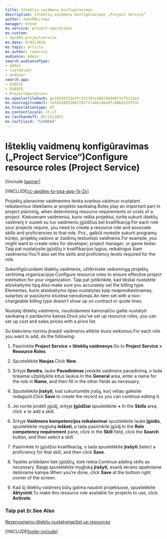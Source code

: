 ```yaml
---
title: Išteklių vaidmenų konfigūravimas
description: Išteklių vaidmenų konfigūravimas „Project Service“
author: JohnPBurrows
manager: kfend
ms.service: project-operations
ms.custom:
- dyn365-projectservice
ms.date: 8/03/2018
ms.topic: article
ms.author: ruhercul
audience: Admin
search.audienceType:
- admin
- customizer
- enduser
search.app:
- D365CE
- D365PS
- ProjectOperations
ms.openlocfilehash: ae18350723e3fc371707a3087d8948f3375131e1
ms.sourcegitcommit: fa32b1893286f20271fa4ec4be8fc68bd135f53c
ms.translationtype: HT
ms.contentlocale: lt-LT
ms.lasthandoff: 02/15/2021
ms.locfileid: "5290684"
---
```

# <a name="configure-resource-roles-project-service"></a><span data-ttu-id="00d06-103">Išteklių vaidmenų konfigūravimas („Project Service“)</span><span class="sxs-lookup"><span data-stu-id="00d06-103">Configure resource roles (Project Service)</span></span>

[!include [banner](../includes/psa-now-project-operations.md)]

[!INCLUDE[cc-applies-to-psa-app-1x-2x](../includes/cc-applies-to-psa-app-1x-2x.md)]

<span data-ttu-id="00d06-104">Projektų planavime vaidmenims tenka svarbus vaidmuo nustatant reikalavimus ištekliams ar projekto savikainą.</span><span class="sxs-lookup"><span data-stu-id="00d06-104">Roles play an important part in project planning, when determining resource requirements or costs of a project.</span></span> <span data-ttu-id="00d06-105">Kiekvienam vaidmeniui, kurio reikia projektui, turite sukurti išteklių vaidmenį ir susieti su tuo vaidmeniu įgūdžius bei kvalifikaciją.</span><span class="sxs-lookup"><span data-stu-id="00d06-105">For each role your projects require, you need to create a resource role and associate skills and proficiencies to that role.</span></span> <span data-ttu-id="00d06-106">Pvz., galbūt norėsite sukurti programų kūrėjo, projektų vadovo ar žaidimų testuotojo vaidmenis.</span><span class="sxs-lookup"><span data-stu-id="00d06-106">For example, you might want to create roles for developer, project manager, or game tester.</span></span> <span data-ttu-id="00d06-107">Taip pat nustatysite įgūdžių ir kvalifikacijos lygius, reikalingus šiam vaidmeniui.</span><span class="sxs-lookup"><span data-stu-id="00d06-107">You’ll also set the skills and proficiency levels required for the role.</span></span>  
  
 <span data-ttu-id="00d06-108">Sukonfigūruodami išteklių vaidmenis, užtikrinsite veiksmingą projektų vertinimą organizacijoje.</span><span class="sxs-lookup"><span data-stu-id="00d06-108">Configure resource roles to ensure effective project estimation for your organization.</span></span>  <span data-ttu-id="00d06-109">Taip pat įsitikinkite, kad tiksliai nustatėte atsiskaitymo tipą.</span><span class="sxs-lookup"><span data-stu-id="00d06-109">Also make sure you accurately set the billing type.</span></span> <span data-ttu-id="00d06-110">Elementas, kurio atsiskaitymo tipas nustatytas kaip neapmokestinamas, sutarties ar pasiūlymo eilutėse nerodomas.</span><span class="sxs-lookup"><span data-stu-id="00d06-110">An item set with a non-chargeable billing type doesn’t show up on contract or quote lines.</span></span>  
  
 <span data-ttu-id="00d06-111">Nustatę išteklių vaidmenis, naudodamiesi kainoraščiu galite nustatyti savikainą ir pardavimo kainas.</span><span class="sxs-lookup"><span data-stu-id="00d06-111">Once you’ve set up resource roles, you can set up cost and sales prices with a price list.</span></span>  
  
 <span data-ttu-id="00d06-112">Su kiekvienu norimu įtraukti vaidmeniu atlikite šiuos veiksmus.</span><span class="sxs-lookup"><span data-stu-id="00d06-112">For each role you want to add, do the following:</span></span>  
  
1.  <span data-ttu-id="00d06-113">Pasirinkite **Project Service > Išteklių vaidmenys**.</span><span class="sxs-lookup"><span data-stu-id="00d06-113">Go to **Project Service > Resource Roles**.</span></span>  
  
2.  <span data-ttu-id="00d06-114">Spustelėkite **Naujas**.</span><span class="sxs-lookup"><span data-stu-id="00d06-114">Click **New**.</span></span>  
  
3.  <span data-ttu-id="00d06-115">Srityje **Bendra**, lauke **Pavadinimas** įveskite vaidmens pavadinimą, o tada tinkamai užpildykite kitus laukus.</span><span class="sxs-lookup"><span data-stu-id="00d06-115">In the **General** area, enter a name for the role in **Name**, and then fill in the other fields as necessary.</span></span>  
  
4.  <span data-ttu-id="00d06-116">Spustelėkite **Įrašyti**, kad sukurtumėte įrašą, kurį vėliau galėsite redaguoti.</span><span class="sxs-lookup"><span data-stu-id="00d06-116">Click **Save** to create the record so you can continue editing it.</span></span>  
  
5.  <span data-ttu-id="00d06-117">Jei norite pridėti įgūdį, srityje **Įgūdžiai** spustelėkite **+**.</span><span class="sxs-lookup"><span data-stu-id="00d06-117">In the **Skills** area, click **+** to add a skill.</span></span>  
  
6.  <span data-ttu-id="00d06-118">Srityje **Vaidmens kompetencijos reikalavimai** spustelėkite lauke **Įgūdis**, spustelėkite mygtuką **Ieškoti**, o tada pasirinkite įgūdį.</span><span class="sxs-lookup"><span data-stu-id="00d06-118">In the **Role competency requirement** pane, click in the **Skill** field, click the **Search** button, and then select a skill.</span></span>  
  
7.  <span data-ttu-id="00d06-119">Pasirinkite to įgūdžiui kvalifikaciją, o tada spustelėkite **Įrašyti**.</span><span class="sxs-lookup"><span data-stu-id="00d06-119">Select a proficiency for that skill, and then click **Save**.</span></span>  
  
8.  <span data-ttu-id="00d06-120">Tęskite pridėdami tiek įgūdžių, kiek reikia.</span><span class="sxs-lookup"><span data-stu-id="00d06-120">Continue adding skills as necessary.</span></span> <span data-ttu-id="00d06-121">Baigę spustelėkite mygtuką **Įrašyti**, esantį ekrano apatiniame dešiniame kampe.</span><span class="sxs-lookup"><span data-stu-id="00d06-121">When you’re done, click **Save** at the bottom right corner of the screen.</span></span>  
  
9. <span data-ttu-id="00d06-122">Kad šį išteklių vaidmenį būtų galima naudoti projektuose, spustelėkite **Aktyvinti**.</span><span class="sxs-lookup"><span data-stu-id="00d06-122">To make this resource role available for projects to use, click **Activate**.</span></span>  
  
### <a name="see-also"></a><span data-ttu-id="00d06-123">Taip pat žr.</span><span class="sxs-lookup"><span data-stu-id="00d06-123">See Also</span></span>  
 [<span data-ttu-id="00d06-124">Rezervuojamų išteklių nustatymas</span><span class="sxs-lookup"><span data-stu-id="00d06-124">Set up resources</span></span>](../psa/set-up-resources.md)


[!INCLUDE[footer-include](../includes/footer-banner.md)]